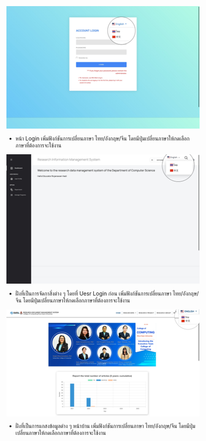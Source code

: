 ![Login Page](Screenshot_11-3-2025_191026_soften2sec267.cpkkuhost.com.jpeg)

- หน้า Login เพิ่มฟังก์ชันการเปลี่ยนภาษา ไทย/อังกฤษ/จีน โดยมีปุ่มเปลี่ยนภาษาให้กดเลือกภาษาที่ต้องการจะใช้งาน

![Admin & Staff](Screenshot_11-3-2025_191014_soften2sec267.cpkkuhost.com.jpeg)

- ฝั่งที่เป็นการจัดกาสิ่งต่าง ๆ โดยที่ Uesr Login ก่อน
  เพิ่มฟังก์ชันการเปลี่ยนภาษา ไทย/อังกฤษ/จีน โดยมีปุ่มเปลี่ยนภาษาให้กดเลือกภาษาที่ต้องการจะใช้งาน

![Home](Screenshot_11-3-2025_19101_soften2sec267.cpkkuhost.com-1.jpeg)

- ฝั่งที่เป็นการแกสงข้อมูลต่าง ๆ หน้าบ้าน
  เพิ่มฟังก์ชันการเปลี่ยนภาษา ไทย/อังกฤษ/จีน โดยมีปุ่มเปลี่ยนภาษาให้กดเลือกภาษาที่ต้องการจะใช้งาน
